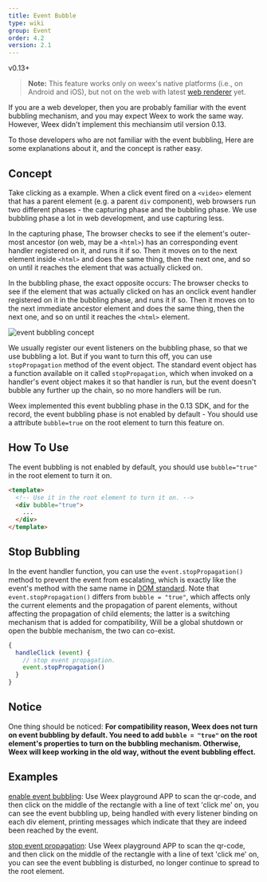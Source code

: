 ```yaml
---
title: Event Bubble
type: wiki
group: Event
order: 4.2
version: 2.1
---
```


<!-- toc -->

<span class="api-version">v0.13+</span>

> **Note:** This feature works only on weex's native platforms (i.e., on Android and iOS), but not on the web with latest [web renderer](https://github.com/weexteam/weex-vue-render) yet.

If you are a web developer, then you are probably familiar with the event bubbling mechanism, and you may expect Weex to work the same way. However, Weex didn't implement this mechiansim util version 0.13.

To those developers who are not familiar with the event bubbling, Here are some explanations about it, and the concept is rather easy.

## Concept

Take clicking as a example. When a click event fired on a `<video>` element that has a parent element (e.g. a parent `div` component), web browsers run two different phases - the capturing phase and the bubbling phase. We use bubbling phase a lot in web development, and use capturing less.

In the capturing phase, The browser checks to see if the element's outer-most ancestor (on web, may be a `<html>`) has an corresponding event handler registered on it, and runs it if so. Then it moves on to the next element inside `<html>` and does the same thing, then the next one, and so on until it reaches the element that was actually clicked on.

In the bubbling phase, the exact opposite occurs: The browser checks to see if the element that was actually clicked on has an onclick event handler registered on it in the bubbling phase, and runs it if so. Then it moves on to the next immediate ancestor element and does the same thing, then the next one, and so on until it reaches the `<html>` element.

![event bubbling concept](https://mdn.mozillademos.org/files/14075/bubbling-capturing.png)

We usually register our event listeners on the bubbling phase, so that we use bubbling a lot. But if you want to turn this off, you can use `stopPropagation` method of the event object. The standard event object has a function available on it called `stopPropagation`, which when invoked on a handler's event object makes it so that handler is run, but the event doesn't bubble any further up the chain, so no more handlers will be run.

Weex implemented this event bubbling phase in the 0.13 SDK, and for the record, the event bubbling phase is not enabled by default - You should use a attribute `bubble=true` on the root element to turn this feature on.

## How To Use

The event bubbling is not enabled by default, you should use `bubble="true"` in the root element to turn it on.

```html
<template>
  <!-- Use it in the root element to turn it on. -->
  <div bubble="true">
    ...
  </div>
</template>
```

## Stop Bubbling

In the event handler function, you can use the `event.stopPropagation()` method to prevent the event from escalating, which is exactly like the event's method with the same name in [DOM standard](https://dom.spec.whatwg.org/#dom-event-stoppropagation). Note that `event.stopPropagation()` differs from `bubble = "true"`, which affects only the current elements and the propagation of parent elements, without affecting the propagation of child elements; the latter is a switching mechanism that is added for compatibility, Will be a global shutdown or open the bubble mechanism, the two can co-exist.

```javascript
{
  handleClick (event) {
    // stop event propagation.
    event.stopPropagation()
  }
}
```

## Notice

One thing should be noticed: **For compatibility reason, Weex does not turn on event bubbling by default. You need to add `bubble = "true"` on the root element's properties to turn on the bubbling mechanism. Otherwise, Weex will keep working in the old way, without the event bubbling effect.**

## Examples

[enable event bubbling](http://dotwe.org/vue/fa2957ce3e9eb47ad9ae1da22d845e95): Use Weex playground APP to scan the qr-code, and then click on the middle of the rectangle with a line of text 'click me' on, you can see the event bubbling up, being handled with every listener binding on each div element, printing messages which indicate that they are indeed been reached by the event.

[stop event propagation](http://dotwe.org/vue/2cc80e19c9b2430fb780234628065a69): Use Weex playground APP to scan the qr-code, and then click on the middle of the rectangle with a line of text 'click me' on, you can see the event bubbling is disturbed, no longer continue to spread to the root element.
